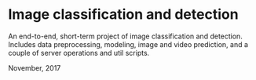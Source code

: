 # Image classification and detection


An end-to-end, short-term project of image classification and detection. 
Includes data preprocessing, modeling, image and video prediction, and a couple of server operations and util scripts.

November, 2017
